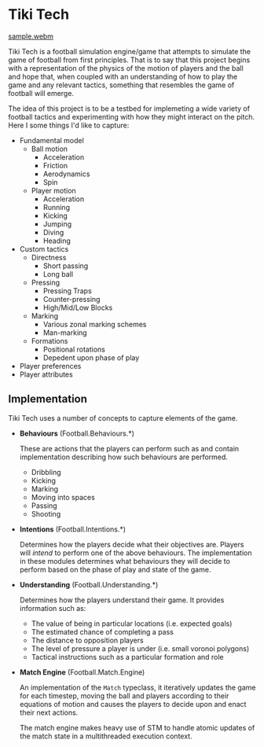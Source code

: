 # Tiki Tech

[sample.webm](https://github.com/TheInnerLight/tiki-tech/assets/13356716/f3ceb52c-45c7-43ee-a6bd-9cb0f094b2fd)


Tiki Tech is a football simulation engine/game that attempts to simulate the game of football from first principles. That is to say that this project begins with a representation of the physics of the motion of players and the ball and hope that, when coupled with an understanding of how to play the game and any relevant tactics, something that resembles the game of football will emerge.

The idea of this project is to be a testbed for implemeting a wide variety of football tactics and experimenting with how they might interact on the pitch.  Here I some things I'd like to capture:

- Fundamental model
  - Ball motion
    - Acceleration
    - Friction
    - Aerodynamics
    - Spin
  - Player motion
    - Acceleration
    - Running
    - Kicking
    - Jumping
    - Diving
    - Heading
- Custom tactics
  - Directness
    - Short passing
    - Long ball
  - Pressing
    - Pressing Traps
    - Counter-pressing
    - High/Mid/Low Blocks
  - Marking
    - Various zonal marking schemes
    - Man-marking
  - Formations
    - Positional rotations
    - Depedent upon phase of play
- Player preferences
- Player attributes

## Implementation

Tiki Tech uses a number of concepts to capture elements of the game.

- **Behaviours** (Football.Behaviours.*)
   
  These are actions that the players can perform such as and contain implementation describing how such behaviours are performed.

  - Dribbling
  - Kicking
  - Marking
  - Moving into spaces
  - Passing
  - Shooting

- **Intentions** (Football.Intentions.*)

  Determines how the players decide what their objectives are. Players will *intend* to perform one of the above behaviours. The implementation in these modules determines what behaviours they will decide to perform based on the phase of play and state of the game.

- **Understanding** (Football.Understanding.*)

  Determines how the players understand their game.  It provides information such as: 
  
  - The value of being in particular locations (i.e. expected goals)
  - The estimated chance of completing a pass
  - The distance to opposition players
  - The level of pressure a player is under (i.e. small voronoi polygons)
  - Tactical instructions such as a particular formation and role

- **Match Engine** (Football.Match.Engine)

  An implementation of the `Match` typeclass, it iteratively updates the game for each timestep, moving the ball and players according to their equations of motion and causes the players to decide upon and enact their next actions.

  The match engine makes heavy use of STM to handle atomic updates of the match state in a multithreaded execution context.


  


